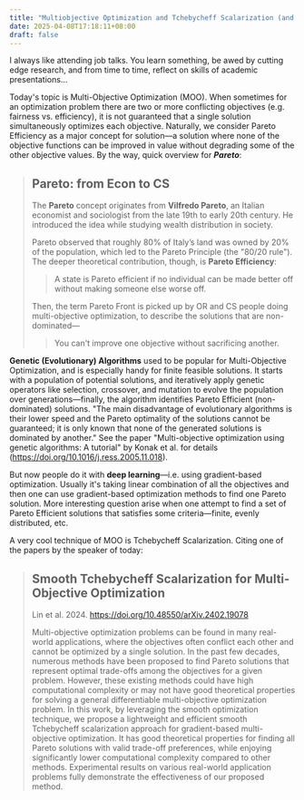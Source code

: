 ```yaml
---
title: "Multiobjective Optimization and Tchebycheff Scalarization (and something about Pareto)"
date: 2025-04-08T17:18:11+08:00
draft: false
---
```


I always like attending job talks. You learn something, be awed by cutting edge research, and from time to time, reflect on skills of academic presentations...

Today's topic is Multi-Objective Optimization (MOO). When sometimes for an optimization problem there are two or more conflicting objectives (e.g. fairness vs. efficiency), it is not guaranteed that a single solution simultaneously optimizes each objective. Naturally, we consider Pareto Efficiency as a major concept for solution—a solution where none of the objective functions can be improved in value without degrading some of the other objective values. By the way, quick overview for ***Pareto***:

> ## Pareto: from Econ to CS
>
> The **Pareto** concept originates from **Vilfredo Pareto**, an Italian economist and sociologist from the late 19th to early 20th century. He introduced the idea while studying wealth distribution in society.
>
> Pareto observed that roughly 80% of Italy’s land was owned by 20% of the population, which led to the Pareto Principle (the "80/20 rule"). The deeper theoretical contribution, though, is **Pareto Efficiency**:
>
> > A state is Pareto efficient if no individual can be made better off without making someone else worse off.
>
> Then, the term Pareto Front is picked up by OR and CS people doing multi-objective optimization, to describe the solutions that are non-dominated—
>
> > You can't improve one objective without sacrificing another.

**Genetic (Evolutionary) Algorithms** used to be popular for Multi-Objective Optimization, and is especially handy for finite feasible solutions. It starts with a population of potential solutions, and iteratively apply genetic operators like selection, crossover, and mutation to evolve the population over generations—finally, the algorithm identifies Pareto Efficient (non-dominated) solutions. "The main disadvantage of evolutionary algorithms is their lower speed and the Pareto optimality of the solutions cannot be guaranteed; it is only known that none of the generated solutions is dominated by another." See the paper "Multi-objective optimization using genetic algorithms: A tutorial" by Konak et al. for details (https://doi.org/10.1016/j.ress.2005.11.018).

But now people do it with **deep learning**—i.e. using gradient-based optimization. Usually it's taking linear combination of all the objectives and then one can use gradient-based optimization methods to find one Pareto solution. More interesting question arise when one attempt to find a set of Pareto Efficient solutions that satisfies some criteria—finite, evenly distributed, etc.

A very cool technique of MOO is Tchebycheff Scalarization. Citing one of the papers by the speaker of today:

> ## Smooth Tchebycheff Scalarization for Multi-Objective Optimization
>
> Lin et al. 2024.  https://doi.org/10.48550/arXiv.2402.19078
>
> Multi-objective optimization problems can be found in many real-world applications, where the objectives often conflict each other and cannot be optimized by a single solution. In the past few decades, numerous methods have been proposed to find Pareto solutions that represent optimal trade-offs among the objectives for a given problem. However, these existing methods could have high computational complexity or may not have good theoretical properties for solving a general differentiable multi-objective optimization problem. In this work, by leveraging the smooth optimization technique, we propose a lightweight and efficient smooth Tchebycheff scalarization approach for gradient-based multi-objective optimization. It has good theoretical properties for finding all Pareto solutions with valid trade-off preferences, while enjoying significantly lower computational complexity compared to other methods. Experimental results on various real-world application problems fully demonstrate the effectiveness of our proposed method.

